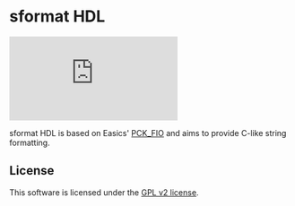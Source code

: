 # sformat HDL

[![Analytics](https://ga-beacon.appspot.com/UA-68153177-5/README.md?pixel)](https://github.com/suoto/sformat_hdl)

sformat HDL is based on Easics' [PCK_FIO][pck_fio] and aims to provide C-like
string formatting.

## License

This software is licensed under the [GPL v2 license][gpl].

[pck_fio]: http://www.easics.com/webtools/freesics
[gpl]: https://www.gnu.org/licenses/old-licenses/gpl-2.0.txt

